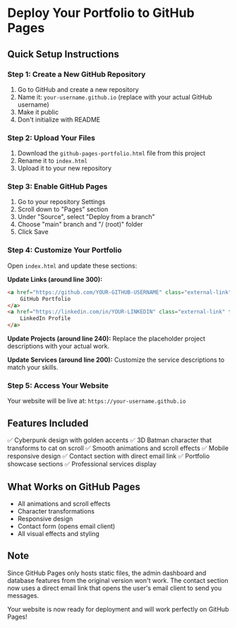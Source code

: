 # Deploy Your Portfolio to GitHub Pages

## Quick Setup Instructions

### Step 1: Create a New GitHub Repository
1. Go to GitHub and create a new repository
2. Name it: `your-username.github.io` (replace with your actual GitHub username)
3. Make it public
4. Don't initialize with README

### Step 2: Upload Your Files
1. Download the `github-pages-portfolio.html` file from this project
2. Rename it to `index.html`
3. Upload it to your new repository

### Step 3: Enable GitHub Pages
1. Go to your repository Settings
2. Scroll down to "Pages" section
3. Under "Source", select "Deploy from a branch"
4. Choose "main" branch and "/ (root)" folder
5. Click Save

### Step 4: Customize Your Portfolio
Open `index.html` and update these sections:

**Update Links (around line 300):**
```html
<a href="https://github.com/YOUR-GITHUB-USERNAME" class="external-link" target="_blank">
    GitHub Portfolio
</a>
<a href="https://linkedin.com/in/YOUR-LINKEDIN" class="external-link" target="_blank">
    LinkedIn Profile
</a>
```

**Update Projects (around line 240):**
Replace the placeholder project descriptions with your actual work.

**Update Services (around line 200):**
Customize the service descriptions to match your skills.

### Step 5: Access Your Website
Your website will be live at: `https://your-username.github.io`

## Features Included
✅ Cyberpunk design with golden accents
✅ 3D Batman character that transforms to cat on scroll
✅ Smooth animations and scroll effects
✅ Mobile responsive design
✅ Contact section with direct email link
✅ Portfolio showcase sections
✅ Professional services display

## What Works on GitHub Pages
- All animations and scroll effects
- Character transformations
- Responsive design
- Contact form (opens email client)
- All visual effects and styling

## Note
Since GitHub Pages only hosts static files, the admin dashboard and database features from the original version won't work. The contact section now uses a direct email link that opens the user's email client to send you messages.

Your website is now ready for deployment and will work perfectly on GitHub Pages!